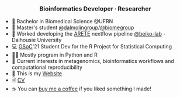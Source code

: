 <h3 align="center">Bioinformatics Developer ∙ Researcher</h3>

- 🥼 Bachelor in Biomedical Science @UFRN
- 🧬 Master's student [@dalmolingroup](https://github.com/dalmolingroup)/[@biomegroup](https://github.com/biomegroup)
- 🦠 Worked developing the [ARETE](https://github.com/beiko-lab/arete) nextflow pipeline [@beiko-lab](https://github.com/beiko-lab/) - Dalhousie University 
- 💻 [GSoC](https://summerofcode.withgoogle.com/)'21 Student Dev for the R Project for Statistical Computing 
- 👨‍💻 Mostly program in Python and R
- 💬 Current interests in metagenomics, bioinformatics workflows and computational reproducibility
- 🔗 This is my [Website](https://jvfe.github.io/)
- 🗎 [CV](https://jvfe.github.io/cv/cv-en/cv-en.pdf)
- ☕ You can [buy me a coffee](https://buymeacoffee.com/jvfe) if you liked something I made!
